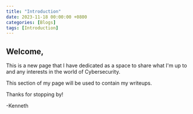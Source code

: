 ```yaml
---
title: "Introduction"
date: 2023-11-18 00:00:00 +0800
categories: [Blogs]
tags: [Introduction]
---
```


## Welcome, 

This is a new page that I have dedicated as a space to share what I'm up to and any interests in the world of Cybersecurity.

This section of my page will be used to contain my writeups.

Thanks for stopping by!

-Kenneth
